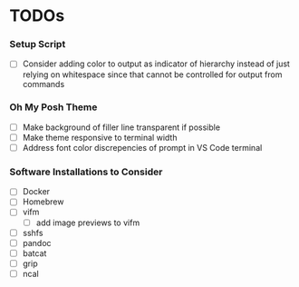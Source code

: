 # TODOs

### Setup Script
- [ ] Consider adding color to output as indicator of hierarchy instead of just relying on whitespace since that cannot be controlled for output from commands

### Oh My Posh Theme
- [ ] Make background of filler line transparent if possible
- [ ] Make theme responsive to terminal width
- [ ] Address font color discrepencies of prompt in VS Code terminal

### Software Installations to Consider
- [ ] Docker
- [ ] Homebrew
- [ ] vifm
    - [ ] add image previews to vifm
- [ ] sshfs
- [ ] pandoc
- [ ] batcat
- [ ] grip
- [ ] ncal
